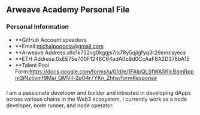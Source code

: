 ## Arweave Academy Personal File  

### Personal Information  
- **GitHub Account:speedevs 
- **Email:michalpopoola@gmail.com
- **Arweave Address:allo1k732vg0kggjs7rx78y5qjlgfyq3r26emcsyecs 
- **ETH Address:0xEE75e700F1246C64adA0b9d0CcAaF8A2D378bA15
- **Talent Pool Form:https://docs.google.com/forms/u/0/d/e/1FAIpQLSfWA5fIIcBgmRppm3jNz5vmf9Mai_QMVil-2pO4r7YKn_Zhtw/formResponse

###
I am a passionate developer and builder and intrested in developing dApps across various chains in the Web3 ecosystem. I currently work as a  node developer, node runner, and node operator.  

